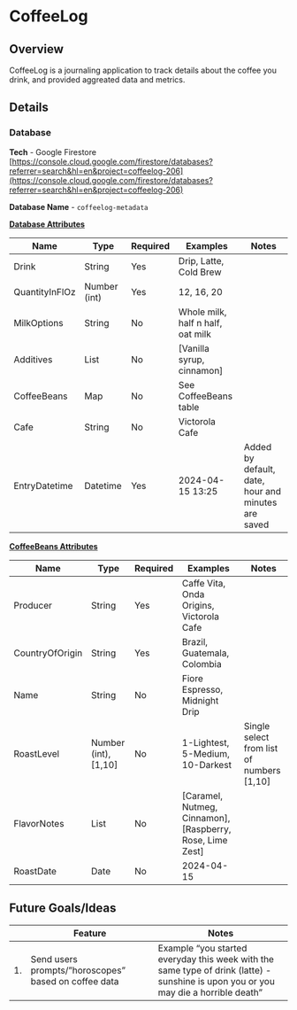 # CoffeeLog

## Overview

CoffeeLog is a journaling application to track details about the coffee you drink, and provided aggreated data and metrics.

## Details

### Database

**Tech** - Google Firestore [https://console.cloud.google.com/firestore/databases?referrer=search&hl=en&project=coffeelog-206](https://console.cloud.google.com/firestore/databases?referrer=search&hl=en&project=coffeelog-206)

**Database Name** - `coffeelog-metadata`

**[Database Attributes](https://www.notion.so/CoffeeLog-a85ea1b4728246d882816c12817bc87f?pvs=21)**

| Name | Type | Required | Examples | Notes |
| --- | --- | --- | --- | --- |
| Drink | String | Yes | Drip, Latte, Cold Brew |  |
| QuantityInFlOz | Number (int) | Yes | 12, 16, 20 |  |
| MilkOptions | String | No | Whole milk, half n half, oat milk |  |
| Additives | List<String> | No | [Vanilla syrup, cinnamon] |  |
| CoffeeBeans | Map | No | See CoffeeBeans table |  |
| Cafe | String | No | Victorola Cafe |  |
| EntryDatetime | Datetime | Yes | 2024-04-15 13:25 | Added by default, date, hour and minutes are saved |

**[CoffeeBeans Attributes](https://www.notion.so/CoffeeLog-a85ea1b4728246d882816c12817bc87f?pvs=21)**

| Name | Type | Required | Examples | Notes |
| --- | --- | --- | --- | --- |
| Producer | String | Yes | Caffe Vita, Onda Origins, Victorola Cafe |  |
| CountryOfOrigin | String | Yes | Brazil, Guatemala, Colombia |  |
| Name | String | No | Fiore Espresso, Midnight Drip |  |
| RoastLevel | Number (int), [1,10] | No | 1-Lightest, 5-Medium, 10-Darkest | Single select from list of numbers [1,10] |
| FlavorNotes | List<String> | No | [Caramel, Nutmeg, Cinnamon], [Raspberry, Rose, Lime Zest] |  |
| RoastDate | Date | No | 2024-04-15 |  |

## Future Goals/Ideas

|  | Feature | Notes |
| --- | --- | --- |
| 1. | Send users prompts/”horoscopes” based on coffee data | Example “you started everyday this week with the same type of drink (latte) - sunshine is upon you or you may die a horrible death” |
